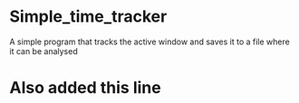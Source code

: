 # Simple_time_tracker
 A simple program that tracks the active window and saves it to a file where it can be analysed


# Also added this line